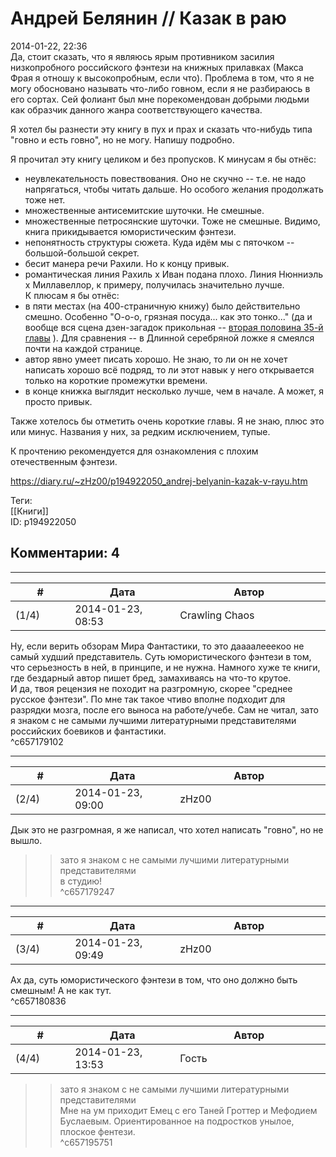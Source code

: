 Андрей Белянин // Казак в раю
=============================

  
2014-01-22, 22:36  
 Да, стоит сказать, что я являюсь ярым противником засилия низкопробного российского фэнтези на книжных прилавках (Макса Фрая я отношу к высокопробным, если что). Проблема в том, что я не могу обосновано называть что-либо говном, если я не разбираюсь в его сортах. Сей фолиант был мне порекомендован добрыми людьми как образчик данного жанра соответствующего качества.   
   
 Я хотел бы разнести эту книгу в пух и прах и сказать что-нибудь типа "говно и есть говно", но не могу. Напишу подробно.   
   
 Я прочитал эту книгу целиком и без пропусков. К минусам я бы отнёс:   
 - неувлекательность повествования. Оно не скучно -- т.е. не надо напрягаться, чтобы читать дальше. Но особого желания продолжать тоже нет.   
 - множественные антисемитские шуточки. Не смешные.   
 - множественные петросянские шуточки. Тоже не смешные. Видимо, книга прикидывается юмористическим фэнтези.   
 - непонятность структуры сюжета. Куда идём мы с пяточком -- большой-большой секрет.   
 - бесит манера речи Рахили. Но к концу привык.   
 - романтическая линия Рахиль x Иван подана плохо. Линия Нюнниэль x Миллавеллор, к примеру, получилась значительно лучше.   
 К плюсам я бы отнёс:   
 - в пяти местах (на 400-страничную книжу) было действительно смешно. Особенно "О-о-о, грязная посуда... как это тонко..." (да и вообще вся сцена дзен-загадок прикольная --  [вторая половина 35-й главы](http://lib.rus.ec/b/259194/read#t35)  ). Для сравнения -- в Длинной серебряной ложке я смеялся почти на каждой странице.   
 - автор явно умеет писать хорошо. Не знаю, то ли он не хочет написать хорошо всё подряд, то ли этот навык у него открывается только на короткие промежутки времени.   
 - в конце книжка выглядит несколько лучше, чем в начале. А может, я просто привык.   
   
 Также хотелось бы отметить очень короткие главы. Я не знаю, плюс это или минус. Названия у них, за редким исключением, тупые.   
   
 К прочтению рекомендуется для ознакомления с плохим отечественным фэнтези.   
  
<https://diary.ru/~zHz00/p194922050_andrej-belyanin-kazak-v-rayu.htm>  
  
Теги:  
[[Книги]]  
ID: p194922050  


Комментарии: 4
--------------

  


---



|         #         |              Дата              |                     Автор                     |           ID           |
| --- | --- | --- | --- |
| (1/4) | 2014-01-23, 08:53 | Crawling Chaos | c657179102 |

  
 Ну, если верить обзорам Мира Фантастики, то это даааалееекоо не самый худший представитель. Суть юмористического фэнтези в том, что серьезность в ней, в принципе, и не нужна. Намного хуже те книги, где бездарный автор пишет бред, замахиваясь на что-то крутое.   
 И да, твоя рецензия не походит на разгромную, скорее "среднее русское фэнтези". По мне так такое чтиво вполне подходит для разрядки мозга, после его выноса на работе/учебе. Сам не читал, зато я знаком с не самыми лучшими литературными представителями российских боевиков и фантастики.   
 ^c657179102

---



|         #         |              Дата              |                     Автор                     |           ID           |
| --- | --- | --- | --- |
| (2/4) | 2014-01-23, 09:00 | zHz00 | c657179247 |

  
 Дык это не разгромная, я же написал, что хотел написать "говно", но не вышло.   
   
 >>зато я знаком с не самыми лучшими литературными представителями   
 в студию!   
 ^c657179247

---



|         #         |              Дата              |                     Автор                     |           ID           |
| --- | --- | --- | --- |
| (3/4) | 2014-01-23, 09:49 | zHz00 | c657180836 |

  
 Ах да, суть юмористического фэнтези в том, что оно должно быть смешным! А не как тут.   
 ^c657180836

---



|         #         |              Дата              |                     Автор                     |           ID           |
| --- | --- | --- | --- |
| (4/4) | 2014-01-23, 13:53 | Гость | c657195751 |

  
 >>зато я знаком с не самыми лучшими литературными представителями   
 Мне на ум приходит Емец с его Таней Гроттер и Мефодием Буслаевым. Ориентированное на подростков унылое, плоское фентези.   
 ^c657195751